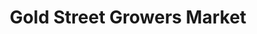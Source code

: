 ---
title: "Gold Street Growers Market"
url: /albuquerque/gold-street-growers-market/
shop: Gemüse & Obst
---